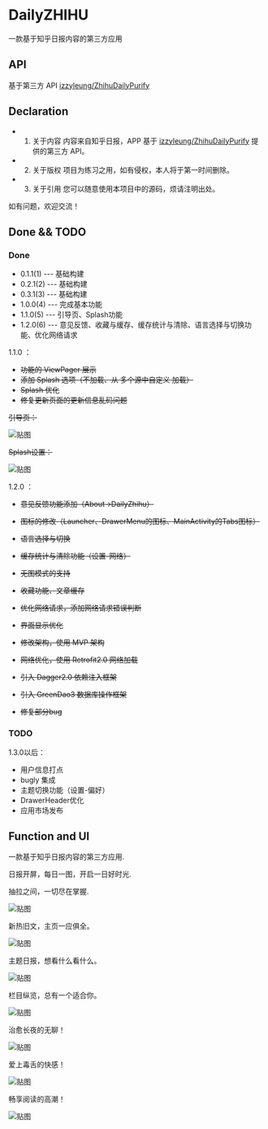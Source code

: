 # DailyZHIHU

一款基于知乎日报内容的第三方应用

## API
基于第三方 API [izzyleung/ZhihuDailyPurify][0]

## Declaration
- 1. 关于内容
内容来自知乎日报，APP 基于 [izzyleung/ZhihuDailyPurify][0] 提供的第三方 API。

- 2. 关于版权
项目为练习之用，如有侵权，本人将于第一时间删除。

- 3. 关于引用
您可以随意使用本项目中的源码，烦请注明出处。

如有问题，欢迎交流！

## Done && TODO
### Done
- 0.1.1(1) --- 基础构建
- 0.2.1(2) --- 基础构建
- 0.3.1(3) --- 基础构建
- 1.0.0(4) --- 完成基本功能
- 1.1.0(5) --- 引导页、Splash功能
- 1.2.0(6) --- 意见反馈、收藏与缓存、缓存统计与清除、语言选择与切换功能、优化网络请求

1.1.0 ：
- ~~功能的 ViewPager 展示~~
- ~~添加 Splash 选项（不加载、从 多个源中自定义 加载）~~
- ~~Splash 优化~~
- ~~修复更新页面的更新信息乱码问题~~

~~引导页：~~

![贴图][1]

~~Splash设置：~~

![贴图][2]

1.2.0 ：
- ~~意见反馈功能添加（About->DailyZhihu）~~
- ~~图标的修改（Launcher、DrawerMenu的图标、MainActivity的Tabs图标）~~
- ~~语言选择与切换~~
- ~~缓存统计与清除功能（设置-网络）~~
- ~~无图模式的支持~~
- ~~收藏功能、文章缓存~~
- ~~优化网络请求，添加网络请求错误判断~~
- ~~界面显示优化~~

- ~~修改架构，使用 MVP 架构~~
- ~~网络优化，使用 Retrofit2.0 网络加载~~
- ~~引入 Dagger2.0 依赖注入框架~~
- ~~引入 GreenDao3 数据库操作框架~~

- ~~修复部分bug~~

### TODO

1.3.0以后：
- 用户信息打点
- bugly 集成
- 主题切换功能（设置-偏好）
- DrawerHeader优化
- 应用市场发布

## Function and UI
一款基于知乎日报内容的第三方应用.

日报开屏，每日一图，开启一日好时光.

抽拉之间，一切尽在掌握.

![贴图][3]

新热旧文，主页一应俱全。

![贴图][4]

主题日报，想看什么看什么。

![贴图][5]

栏目纵览，总有一个适合你。

![贴图][6]

治愈长夜的无聊！

![贴图][7]

爱上毒舌的快感！

![贴图][8]

畅享阅读的高潮！

![贴图][9]

[0]: https://github.com/izzyleung/ZhihuDailyPurify/wiki/%E7%9F%A5%E4%B9%8E%E6%97%A5%E6%8A%A5-API-%E5%88%86%E6%9E%90
[1]: ./screenshot/v1.2.0/group-guide.png
[2]: ./screenshot/v1.2.0/group-image-splash.png
[3]: ./screenshot/v1.2.0/group-overall-intro.png
[4]: ./screenshot/v1.2.0/group-main.png
[5]: ./screenshot/v1.2.0/group-topic.png
[6]: ./screenshot/v1.2.0/group-column.png
[7]: ./screenshot/v1.2.0/1.png
[8]: ./screenshot/v1.2.0/group-comment.png
[9]: ./screenshot/v1.2.0/2.png
